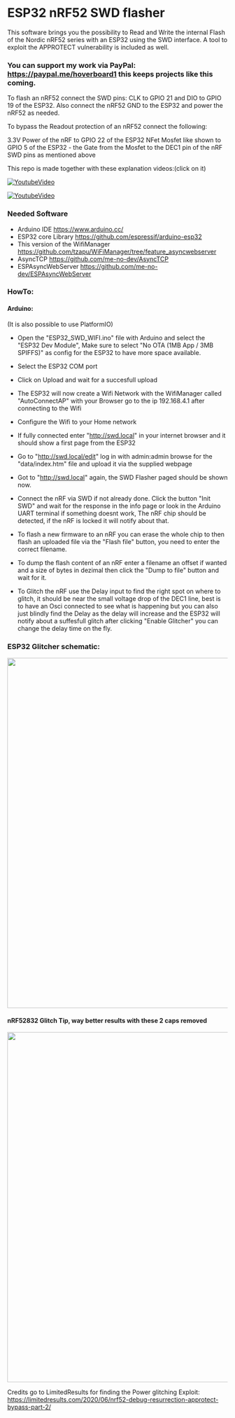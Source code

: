 # ESP32 nRF52 SWD flasher
This software brings you the possibility to Read and Write the internal Flash of the Nordic nRF52 series with an ESP32 using the SWD interface.
A tool to exploit the APPROTECT vulnerability is included as well.

### You can support my work via PayPal: https://paypal.me/hoverboard1 this keeps projects like this coming.

To flash an nRF52 connect the SWD pins: CLK to GPIO 21 and DIO to GPIO 19 of the ESP32. Also connect the nRF52 GND to the ESP32 and power the nRF52 as needed.

To bypass the Readout protection of an nRF52 connect the following:

3.3V Power of the nRF to GPIO 22 of the ESP32
NFet Mosfet like shown to GPIO 5 of the ESP32 - the Gate from the Mosfet to the DEC1 pin of the nRF
SWD pins as mentioned above


This repo is made together with these explanation videos:(click on it)


[![YoutubeVideo](https://img.youtube.com/vi/tMPD0kBG_So/0.jpg)](https://www.youtube.com/watch?v=tMPD0kBG_So)


[![YoutubeVideo](https://img.youtube.com/vi/Iu6RoXRZxOk/0.jpg)](https://www.youtube.com/watch?v=Iu6RoXRZxOk)


### Needed Software

- Arduino IDE https://www.arduino.cc/
- ESP32 core Library https://github.com/espressif/arduino-esp32
- This version of the WifiManager https://github.com/tzapu/WiFiManager/tree/feature_asyncwebserver
- AsyncTCP https://github.com/me-no-dev/AsyncTCP
- ESPAsyncWebServer https://github.com/me-no-dev/ESPAsyncWebServer


### HowTo:

#### Arduino:
(It is also possible to use PlatformIO)

- Open the "ESP32_SWD_WIFI.ino" file with Arduino and select the "ESP32 Dev Module", Make sure to select "No OTA (1MB App / 3MB SPIFFS)" as config for the ESP32 to have more space available.
- Select the ESP32 COM port
- Click on Upload and wait for a succesfull upload
- The ESP32 will now create a Wifi Network with the WifiManager called "AutoConnectAP" with your Browser go to the ip 192.168.4.1 after connecting to the Wifi
- Configure the Wifi to your Home network
- If fully connected enter "http://swd.local" in your internet browser and it should show a first page from the ESP32
- Go to "http://swd.local/edit" log in with admin:admin browse for the "data/index.htm" file and upload it via the supplied webpage
- Got to "http://swd.local" again, the SWD Flasher paged should be shown now.
- Connect the nRF via SWD if not already done. Click the button "Init SWD" and wait for the response in the info page or look in the Arduino UART terminal if something doesnt work, The nRF chip should be detected, if the nRF is locked it will notify about that.

- To flash a new firmware to an nRF you can erase the whole chip to then flash an uploaded file via the "Flash file" button, you need to enter the correct filename.
- To dump the flash content of an nRF enter a filename an offset if wanted and a size of bytes in dezimal then click the "Dump to file" button and wait for it.
- To Glitch the nRF use the Delay input to find the right spot on where to glitch, it should be near the small voltage drop of the DEC1 line, best is to have an Osci connected to see what is happening but you can also just blindly find the Delay as the delay will increase and the ESP32 will notify about a suffesfull glitch after clicking "Enable Glitcher" you can change the delay time on the fly.



### ESP32 Glitcher schematic:

<img width="800" alt="" src="https://github.com/atc1441/ESP32_nRF52_SWD/blob/main/ESP32_nRF_glitcher_schematic.jpg">

#### nRF52832 Glitch Tip, way better results with these 2 caps removed
<img width="800" alt="" src="https://github.com/atc1441/ESP32_nRF52_SWD/blob/main/nRF52832_glitchtip.jpg">



Credits go to LimitedResults for finding the Power glitching Exploit: https://limitedresults.com/2020/06/nrf52-debug-resurrection-approtect-bypass-part-2/
